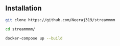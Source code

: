 ## Installation

```bash
git clone https://github.com/Neeraj319/streammmm
```

```bash
cd streammmm/
```

```bash
docker-compose up --build
```
